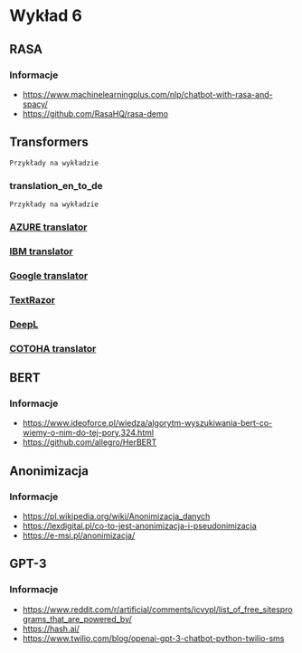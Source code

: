 # Wykład 6

## RASA

### Informacje

- https://www.machinelearningplus.com/nlp/chatbot-with-rasa-and-spacy/
- https://github.com/RasaHQ/rasa-demo

## Transformers

```
Przykłady na wykładzie 
```

### translation_en_to_de

```
Przykłady na wykładzie 
```

### [AZURE translator](https://azure.microsoft.com/pl-pl/services/cognitive-services/translator/#features)

### [IBM translator](https://www.ibm.com/watson/services/language-translator/)

### [Google translator](https://cloud.google.com/translate)

### [TextRazor](https://www.textrazor.com/)

### [DeepL](https://www.deepl.com/translator)

### [COTOHA translator](https://www.ntt.com/en/services/application/cotoha-translator.html)

## BERT

### Informacje

- https://www.ideoforce.pl/wiedza/algorytm-wyszukiwania-bert-co-wiemy-o-nim-do-tej-pory,324.html
- https://github.com/allegro/HerBERT

## Anonimizacja

### Informacje

- https://pl.wikipedia.org/wiki/Anonimizacja_danych
- https://lexdigital.pl/co-to-jest-anonimizacja-i-pseudonimizacja
- https://e-msi.pl/anonimizacja/

## GPT-3

### Informacje

- https://www.reddit.com/r/artificial/comments/icvypl/list_of_free_sitesprograms_that_are_powered_by/
- https://hash.ai/
- https://www.twilio.com/blog/openai-gpt-3-chatbot-python-twilio-sms







